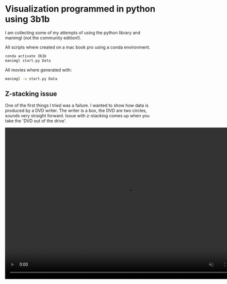 # Visualization programmed in python using 3b1b

I am collecting some of my attempts of using the python library and manimgl (not the community edition!).

All scripts where created on a mac book pro using a conda environment.

```bash
conda activate 3b1b
manimgl start.py Data
```

All movies where generated with:

```bash
manimgl -w start.py Data
```

## Z-stacking issue

One of the first things I tried was a failure. I wanted to show how data is produced by a DVD writer. The writer is a box, the DVD are two circles, sounds very straight forward. Issue with z-stacking comes up when you take the 'DVD out of the drive'.


<video controls="" width="800" height="500" muted="" loop="" autoplay="">
<source src="https://github.com/HaukeBartsch/3b1b-vis/blob/main/videos/Anim.mp4" type="video/mp4">
</video>
